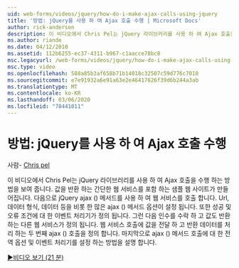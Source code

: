 ```yaml
---
uid: web-forms/videos/jquery/how-do-i-make-ajax-calls-using-jquery
title: '방법: jQuery를 사용 하 여 Ajax 호출 수행 | Microsoft Docs'
author: rick-anderson
description: 이 비디오에서 Chris Pel는 jQuery 라이브러리를 사용 하 여 Ajax 호출을 수행 하는 방법을 보여 줍니다. 다음을 반환 하는 간단한 웹 서비스를 포함 하는 샘플 웹 사이트가 만들어집니다.
ms.author: riande
ms.date: 04/12/2010
ms.assetid: 112b6255-ec37-4311-b967-c1aacce78bc8
msc.legacyurl: /web-forms/videos/jquery/how-do-i-make-ajax-calls-using-jquery
msc.type: video
ms.openlocfilehash: 588a85b3af658b71b14018c32507c59d776c7010
ms.sourcegitcommit: e7e91932a6e91a63e2e46417626f39d6b244a3ab
ms.translationtype: MT
ms.contentlocale: ko-KR
ms.lasthandoff: 03/06/2020
ms.locfileid: "78441011"
---
```

# <a name="how-do-i-make-ajax-calls-using-jquery"></a>방법: jQuery를 사용 하 여 Ajax 호출 수행

사람- [Chris pel](https://twitter.com/chrispels)

이 비디오에서 Chris Pel는 jQuery 라이브러리를 사용 하 여 Ajax 호출을 수행 하는 방법을 보여 줍니다. 값을 반환 하는 간단한 웹 서비스를 포함 하는 샘플 웹 사이트가 만들어집니다. 다음으로 jQuery ajax () 메서드를 사용 하 여 웹 서비스를 호출 합니다. Url, 데이터 형식, 데이터 등을 비롯 한 많은 ajax () 메서드 옵션이 설정 됩니다. 또한 성공 및 오류 조건에 대 한 이벤트 처리기가 정의 됩니다. 그런 다음 인수를 수락 하 고 값도 반환 하는 다른 웹 서비스가 정의 됩니다. 웹 서비스 호출에 값을 전달 하 고 반환 데이터를 처리 하는 두 번째 ajax () 호출을 정의 합니다. 마지막으로 ajax () 메서드 호출에 대 한 전역 옵션 및 이벤트 처리기를 설정 하는 방법을 설명 합니다.

[&#9654;비디오 보기 (21 분)](https://channel9.msdn.com/Blogs/ASP-NET-Site-Videos/how-do-i-make-ajax-calls-using-jquery)
